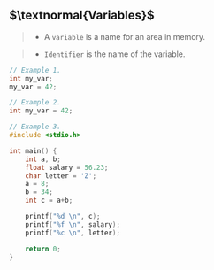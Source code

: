 ## $\textnormal{Variables}$

> - A `variable` is a name for an area in memory.

> - `Identifier` is the name of the variable.

```c
// Example 1.
int my_var;
my_var = 42;

// Example 2.
int my_var = 42;
```

```c
// Example 3.
#include <stdio.h>

int main() {
    int a, b;
    float salary = 56.23;
    char letter = 'Z';
    a = 8;
    b = 34;
    int c = a+b;

    printf("%d \n", c);
    printf("%f \n", salary);
    printf("%c \n", letter);

    return 0;
}
```
